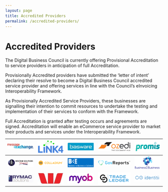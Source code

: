 ```yaml
---
layout: page
title: Accredited Providers
permalink: /accredited-providers/
---
```


# Accredited Providers

The Digital Business Council is currently offering Provisional Accreditation to service providers in anticipation of full Accreditation.

Provisionally Accredited providers have submitted the ‘letter of intent’ declaring their resolve to become a Digital Business Council accredited service provider and offering services in line with the Council’s eInvoicing Interoperability Framework.

As Provisionally Accredited Service Providers, these businesses are signalling their intention to commit resources to undertake the testing and implementation of their services to conform with the Framework.

Full Accreditation is granted after testing occurs and agreements are signed. Accreditation will enable an eCommerce service provider to market their products and services under the Interoperability Framework.

| ![MessageXchange](/images/providers/messagexchange_logo.jpg) | ![Link4](/images/providers/LINK4_Logo_Blue_RGB_(2).png)  | ![Basware](/images/providers/Basware.jpg) | ![ozedi](/images/providers/ozedi_logo.png) | ![Promis](/images/providers/PROMIS.png) 
---|---|---|---|---
|![Indicium Solutions](/images/providers/Indicium_Solutions.png)  | ![Colladium](/images/providers/Colladium-logo-iconlogo-h-yellow.png) | ![B2Be](/images/providers/LogoB2BEwithBackground.png) | ![GovReports](/images/providers/GovReports_logo.jpg) |![Business2.Business](/images/providers/B2B_Logo.png) 
|![Rymac Solutions](/images/providers/Rymac.jpg)  | ![Westpac](/images/providers/Westpac_W.jpg) | ![MYOB](/images/providers/MYOB_logo_RGB.jpg) | ![TradeLedger](/images/providers/tradeledger.png) |![Identitii](/images/providers/Identitii.png) 
